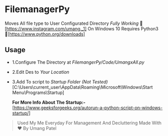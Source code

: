 # FilemanagerPy

Moves All file type to User Configurated Directory *Fully Working* 
📸[https://www.instagram.com/umang._1]
On Windows 10 Requires Python3   
🐍[https://www.python.org/downloads]

## Usage

 - 1.Configure The Directory at  *FilemangerPy/Code/UmangxAll.py*
   
 - 2.Edit Des to *Your Location*
 - 3.Add To script to *Startup Folder (Not Tested)* [C:\Users\current_user\AppData\Roaming\Microsoft\Windows\Start   
   Menu\Programs\Startup\]

   **For More Info About The Startup:-**  [https://www.geeksforgeeks.org/autorun-a-python-script-on-windows-startup/]


> Used My Me Everyday For Management And Decluttering
> Made With ❤️ By Umang Patel 
